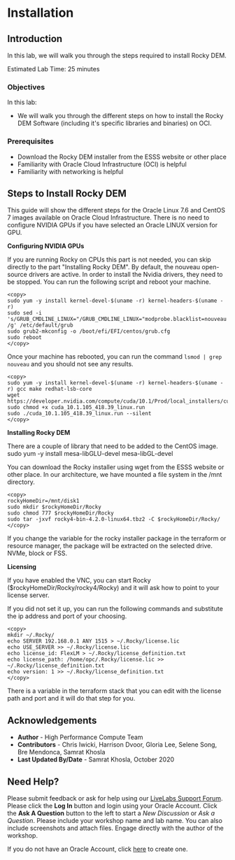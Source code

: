 # Installation

## Introduction

In this lab, we will walk you through the steps required to install Rocky DEM.

Estimated Lab Time: 25 minutes

### Objectives

In this lab:
* We will walk you through the different steps on how to install the Rocky DEM Software (including it's specific libraries and binaries) on OCI. 

### Prerequisites

* Download the Rocky DEM installer from the ESSS website or other place
* Familiarity with Oracle Cloud Infrastructure (OCI) is helpful
* Familiarity with networking is helpful

## Steps to Install Rocky DEM

This guide will show the different steps for the Oracle Linux 7.6 and CentOS 7 images available on Oracle Cloud Infrastructure. There is no need to configure NVIDIA GPUs if you have selected an Oracle LINUX version for GPU.

**Configuring NVIDIA GPUs**

If you are running Rocky on CPUs this part is not needed, you can skip directly to the part "Installing Rocky DEM". By default, the nouveau open-source drivers are active. In order to install the Nvidia drivers, they need to be stopped. You can run the following script and reboot your machine.

```
<copy>
sudo yum -y install kernel-devel-$(uname -r) kernel-headers-$(uname -r)
sudo sed -i 's/GRUB_CMDLINE_LINUX="/GRUB_CMDLINE_LINUX="modprobe.blacklist=nouveau /g' /etc/default/grub
sudo grub2-mkconfig -o /boot/efi/EFI/centos/grub.cfg
sudo reboot
</copy>
```

Once your machine has rebooted, you can run the command ```lsmod | grep nouveau``` and you should not see any results.

```
<copy>
sudo yum -y install kernel-devel-$(uname -r) kernel-headers-$(uname -r) gcc make redhat-lsb-core
wget https://developer.nvidia.com/compute/cuda/10.1/Prod/local_installers/cuda_10.1.105_418.39_linux.run
sudo chmod +x cuda_10.1.105_418.39_linux.run
sudo ./cuda_10.1.105_418.39_linux.run --silent
</copy>
```

**Installing Rocky DEM**

There are a couple of library that need to be added to the CentOS image. sudo yum -y install mesa-libGLU-devel mesa-libGL-devel

You can download the Rocky installer using wget from the ESSS website or other place. In our architecture, we have mounted a file system in the /mnt directory.
    
```
<copy>
rockyHomeDir=/mnt/disk1
sudo mkdir $rockyHomeDir/Rocky
sudo chmod 777 $rockyHomeDir/Rocky
sudo tar -jxvf rocky4-bin-4.2.0-linux64.tbz2 -C $rockyHomeDir/Rocky/
</copy>
```

If you change the variable for the rocky installer package in the terraform or resource manager, the package will be extracted on the selected drive. NVMe, block or FSS.

**Licensing**

If you have enabled the VNC, you can start Rocky ($rockyHomeDir/Rocky/rocky4/Rocky) and it will ask how to point to your license server.

If you did not set it up, you can run the following commands and substitute the ip address and port of your choosing.

```
<copy>
mkdir ~/.Rocky/
echo SERVER 192.168.0.1 ANY 1515 > ~/.Rocky/license.lic
echo USE_SERVER >> ~/.Rocky/license.lic
echo license_id: FlexLM > ~/.Rocky/license_definition.txt
echo license_path: /home/opc/.Rocky/license.lic >> ~/.Rocky/license_definition.txt
echo version: 1 >> ~/.Rocky/license_definition.txt
</copy>
```

There is a variable in the terraform stack that you can edit with the license path and port and it will do that step for you.
## Acknowledgements
* **Author** - High Performance Compute Team
* **Contributors** -  Chris Iwicki, Harrison Dvoor, Gloria Lee, Selene Song, Bre Mendonca, Samrat Khosla
* **Last Updated By/Date** - Samrat Khosla, October 2020

## Need Help?
Please submit feedback or ask for help using our [LiveLabs Support Forum](https://community.oracle.com/tech/developers/categories/high-performance-computing-hpc). Please click the **Log In** button and login using your Oracle Account. Click the **Ask A Question** button to the left to start a *New Discussion* or *Ask a Question*.  Please include your workshop name and lab name.  You can also include screenshots and attach files.  Engage directly with the author of the workshop.

If you do not have an Oracle Account, click [here](https://profile.oracle.com/myprofile/account/create-account.jspx) to create one.